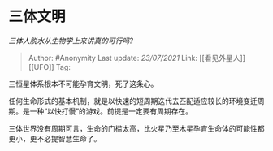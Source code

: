 # 三体文明
*三体人脱水从生物学上来讲真的可行吗?*

> Author: #Anonymity
> Last update: *23/07/2021* 
> Link: [[看见外星人]] [[UFO]]
> Tag:   

 
三恒星体系根本不可能孕育文明，死了这条心。

任何生命形式的基本机制，就是以快速的短周期迭代去匹配适应较长的环境变迁周期。是一种“以快打慢”的游戏。前提是一定要有周期存在。

三体世界没有周期可言，生命的门槛太高，比火星乃至木星孕育生命体的可能性都更小，更不必提智慧生命了。



